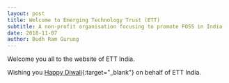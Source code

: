 ```yaml
---
layout: post
title: Welcome to Emerging Technology Trust (ETT)
subtitle: A non-profit organisation focusing to promote FOSS in India
date: 2018-11-07
author: Budh Ram Gurung
---
```


Welcome you all to the website of ETT India.

Wishing you [Happy Diwali][happy-diwali]{:target="_blank"} on behalf of ETT India.

[happy-diwali]: https://en.wikipedia.org/wiki/Diwali
